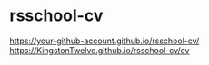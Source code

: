 # rsschool-cv
https://your-github-account.github.io/rsschool-cv/
https://KingstonTwelve.github.io/rsschool-cv/cv
